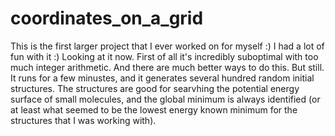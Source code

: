 # coordinates_on_a_grid

This is the first larger project that I ever worked on for myself :) I had a lot of fun with it :) Looking at it now. First of all it's incredibly suboptimal with too much integer arithmetic. And there are much better ways to do this. But still. It runs for a few minustes, and it generates several hundred random initial structures. The structures are good for searvhing the potential energy surface of small molecules, and the global minimum is always identified (or at least what seemed to be the lowest energy known minimum for the structures that I was working with).
